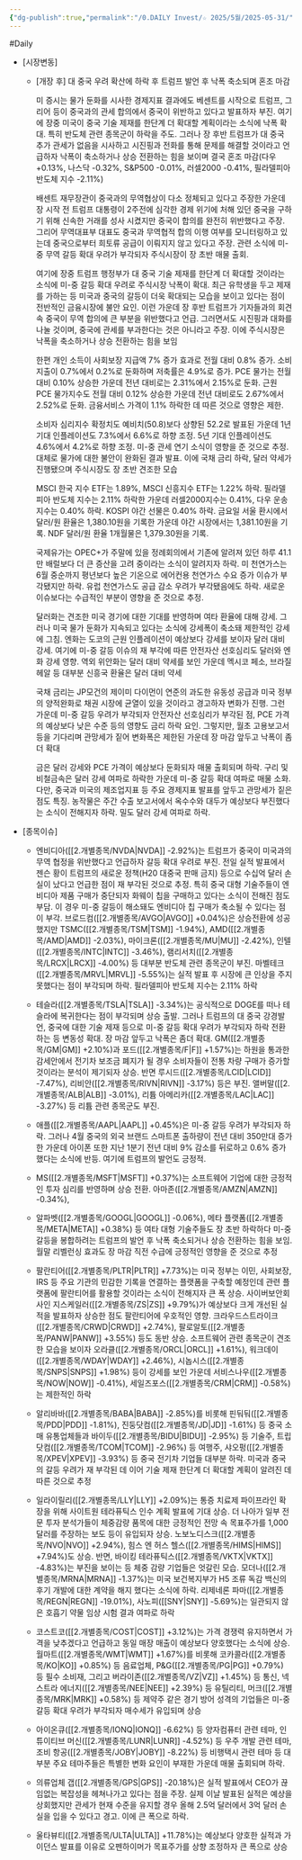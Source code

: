 ```yaml
---
{"dg-publish":true,"permalink":"/0.DAILY Invest/☆ 2025/5월/2025-05-31/","created":"2025-05-30T20:36:18.486+09:00","updated":"2025-06-04T21:01:06.743+09:00"}
---
```



#Daily 



- [시장변동]
	  
	- [개장 후]  대 중국 우려 확산에 하락 후 트럼프 발언 후 낙폭 축소되며 혼조 마감
	  
	  미 증시는 물가 둔화를 시사한 경제지표 결과에도 베센트를 시작으로 트럼프, 그리어 등이 중국과의 관세 합의에서 중국이 위반하고 있다고 발표하자 부진. 여기에 장중 미국이 중국 기술 제재를 한단계 더 확대할 계획이라는 소식에 낙폭 확대. 특히 반도체 관련 종목군이 하락을 주도. 그러나 장 후반 트럼프가 대 중국 추가 관세가 없음을 시사하고 시진핑과 전화를 통해 문제를 해결할 것이라고 언급하자 낙폭이 축소하거나 상승 전환하는 힘을 보이며 결국 혼조 마감(다우 +0.13%, 나스닥 -0.32%, S&P500 -0.01%, 러셀2000 -0.41%, 필라델피아 반도체 지수 -2.11%)
	  
	  배센트 재무장관이 중국과의 무역협상이 다소 정체되고 있다고 주장한 가운데 장 시작 전 트럼프 대통령이 2주전에 심각한 경제 위기에 처해 있던 중국을 구하기 위해 신속한 거래를 성사 시켰지만 중국이 합의를 완전히 위반했다고 주장. 그리어 무역대표부 대표도 중국과 무역협적 합의 이행 여부를 모니터링하고 있는데 중국으로부터 희토류 공급이 이뤄지지 않고 있다고 주장. 관련 소식에 미-중 무역 갈등 확대 우려가 부각되자 주식시장이 장 초반 매물 출회.  
	  
	  여기에 장중 트럼프 행정부가 대 중국 기술 제재를 한단계 더 확대할 것이라는 소식에 미-중 갈등 확대 우려로 주식시장 낙폭이 확대. 최근 유학생을 두고 제재를 가하는 등 미국과 중국의 갈등이 더욱 확대되는 모습을 보이고 있다는 점이 전반적인 금융시장에 불안 요인. 이런 가운데 장 후반 트럼프가 기자들과의 회견 속 중국이 무역 합의에 큰 부분을 위반했다고 언급. 그러면서도 시진핑과 대화를 나눌 것이며, 중국에 관세를 부과한다는 것은 아니라고  주장. 이에 주식시장은 낙폭을 축소하거나 상승 전환하는 힘을 보임
	  
	  한편 개인 소득이 사회보장 지급액 7% 증가 효과로 전월 대비 0.8% 증가. 소비지출이 0.7%에서 0.2%로 둔화하며 저축률은 4.9%로 증가. PCE 물가는 전월 대비 0.10% 상승한 가운데 전년 대비로는 2.31%에서 2.15%로 둔화. 근원 PCE 물가지수도 전월 대비 0.12% 상승한 가운데 전년 대비로도 2.67%에서 2.52%로 둔화. 금융서비스 가격이 1.1% 하락한 데 따른 것으로 영향은 제한. 
	  
	  소비자 심리지수 확정치도 예비치(50.8)보다 상향된 52.2로 발표된 가운데 1년 기대 인플레이션도 7.3%에서 6.6%로 하향 조정. 5년 기대 인플레이션도 4.6%에서 4.2%로 하향 조정. 미-중 관세 연기 소식이 영향을 준 것으로 추정. 대체로 물가에 대한 불안이 완화된 결과 발표. 이에 국채 금리 하락, 달러 약세가 진행됐으며 주식시장도 장 초반 견조한 모습
	  
	  MSCI 한국 지수 ETF는 1.89%, MSCI 신흥지수 ETF는 1.22% 하락. 필라델피아 반도체 지수는 2.11% 하락한 가운데 러셀2000지수는 0.41%, 다우 운송지수는 0.40% 하락. KOSPI 야간 선물은 0.40% 하락. 금요일 서울 환시에서 달러/원 환율은 1,380.10원을 기록한 가운데 야간 시장에서는 1,381.10원을 기록. NDF 달러/원 환율 1개월물은 1,379.30원을 기록. 
	  
	  국제유가는 OPEC+가 주말에 있을 정례회의에서 기존에 알려져 있던 하루 41.1만 배럴보다 더 큰 증산을 고려 중이라는 소식이 알려지자 하락. 미 천연가스는 6월 중순까지 평년보다 높은 기온으로 에어컨용 천연가스 수요 증가 이슈가 부각됐지만 하락. 유럽 천연가스도 공급 감소 우려가 부각됐음에도 하락. 새로운 이슈보다는 수급적인 부분이 영향을 준 것으로 추정. 
	  
	  달러화는 견조한 미국 경기에 대한 기대를 반영하며 여타 환율에 대해 강세. 그러나 미국 물가 둔화가 지속되고 있다는 소식에 강세폭이 축소돼 제한적인 강세에 그침. 엔화는 도코의 근원 인플레이션이 예상보다 강세를 보이자 달러 대비 강세. 여기에 미-중 갈등 이슈의 재 부각에 따른 안전자산 선호심리도 달러와 엔화 강세 영향. 역외 위안화는 달러 대비 약세를 보인 가운데 멕시코 페소, 브라질 헤알 등 대부분 신흥국 환율은 달러 대비 약세
	  
	  국채 금리는 JP모건의 제이미 다이먼이 연준의 과도한 유동성 공급과 미국 정부의 양적완화로 채권 시장에 균열이 있을 것이라고 경고하자 변화가 진행. 그런 가운데 미-중 갈등 우려가 부각되자 안전자산 선호심리가 부각된 점, PCE 가격의 예상보다 낮은 수준 등의 영향도 금리 하락 요인. 그렇지만, 월초 고용보고서 등을 기다리며 관망세가 짙어 변화폭은 제한된 가운데 장 마감 앞두고 낙폭이 좀더 확대
	  
	  금은 달러 강세와 PCE 가격이 예상보다 둔화되자 매물 출회되며 하락. 구리 및 비철금속은 달러 강세 여파로 하락한 가운데 미-중 갈등 확대 여파로 매물 소화. 다만, 중국과 미국의 제조업지표 등 주요 경제지표 발표를 앞두고 관망세가 짙은 점도 특징. 농작물은 주간 수출 보고서에서 옥수수와 대두가 예상보다 부진했다는 소식이 전해지자 하락. 밀도 달러 강세 여파로 하락.






- [종목이슈]
	- 엔비디아([[2.개별종목/NVDA\|NVDA]] -2.92%)는 트럼프가 중국이 미국과의 무역 협정을 위반했다고 언급하자 갈등 확대 우려로 부진. 전일 실적 발표에서 젠슨 황이 트럼프의 새로운 정책(H20 대중국 판매 금지) 등으로 수십억 달러 손실이 났다고 언급한 점이 재 부각된 것으로 추정. 특히 중국 대형 기술주들이 엔비디아 제품 구매가 중단되자 화웨이 칩을 구매하고 있다는 소식이 전해진 점도 부담. 이 경우 미-중 갈등이 해소돼도 엔비디아 칩 구매가 축소될 수 있다는 점이 부각. 브로드컴([[2.개별종목/AVGO\|AVGO]] +0.04%)은 상승전환에 성공했지만 TSMC([[2.개별종목/TSM\|TSM]] -1.94%), AMD([[2.개별종목/AMD\|AMD]] -2.03%), 마이크론([[2.개별종목/MU\|MU]] -2.42%), 인텔([[2.개별종목/INTC\|INTC]] -3.46%), 램리서치([[2.개별종목/LRCX\|LRCX]] -4.00%) 등 대부분 반도체 관련 종목군이 부진. 마벨테크([[2.개별종목/MRVL\|MRVL]] -5.55%)는 실적 발표 후 시장에 큰 인상을 주지 못했다는 점이 부각되며 하락. 필라델피아 반도체 지수는 2.11% 하락

	- 테슬라([[2.개별종목/TSLA\|TSLA]] -3.34%)는 공식적으로 DOGE를 떠나 테슬라에 복귀한다는 점이 부각되며 상승 출발. 그러나 트럼프의 대 중국 강경발언, 중국에 대한 기술 제재 등으로 미-중 갈등 확대 우려가 부각되자 하락 전환하는 등 변동성 확대. 장 마감 앞두고 낙폭은 좀더 확대. GM([[2.개별종목/GM\|GM]] +2.10%)과 포드([[2.개별종목/F\|F]] +1.57%)는 하원을 통과한 감세안에서 전기차 보조금 폐지가 될 경우 소비자들이 전통 차량 구매가 증가할 것이라는 분석이 제기되자 상승. 반면 루시드([[2.개별종목/LCID\|LCID]] -7.47%), 리비안([[2.개별종목/RIVN\|RIVN]] -3.17%) 등은 부진. 앨버말([[2.개별종목/ALB\|ALB]] -3.01%), 리튬 아메리카([[2.개별종목/LAC\|LAC]] -3.27%) 등 리튬 관련 종목군도 부진.

	- 애플([[2.개별종목/AAPL\|AAPL]] +0.45%)은 미-중 갈등 우려가 부각되자 하락. 그러나 4월 중국의 외국 브랜드 스마트폰 출하량이 전년 대비 350만대 증가한 가운데 아이폰 또한 지난 1분기 전년 대비 9% 감소를 뒤로하고 0.6% 증가했다는 소식에 반등. 여기에 트럼프의 발언도 긍정적. 
	  
	- MS([[2.개별종목/MSFT\|MSFT]] +0.37%)는 소프트웨어 기업에 대한 긍정적인 투자 심리를 반영하며 상승 전환. 아마존([[2.개별종목/AMZN\|AMZN]] -0.34%), 
	  
	- 알파벳([[2.개별종목/GOOGL\|GOOGL]] -0.06%), 메타 플랫폼([[2.개별종목/META\|META]] +0.38%) 등 여타 대형 기술주들도 장 초반 하락하다 미-중 갈등을 봉합하려는 트럼프의 발언 후 낙폭 축소되거나 상승 전환하는 힘을 보임. 월말 리벨런싱 효과도 장 마감 직전 수급에 긍정적인 영향을 준 것으로 추정

	- 팔란티어([[2.개별종목/PLTR\|PLTR]] +7.73%)는 미국 정부는 이민, 사회보장, IRS 등 주요 기관의 민감한 기록을 연결하는 플랫폼을 구축할 예정인데 관련 플랫폼에 팔란티어를 활용할 것이라는 소식이 전해지자 큰 폭 상승. 사이버보안회사인 지스케일러([[2.개별종목/ZS\|ZS]] +9.79%)가 예상보다 크게 개선된 실적을 발표하자 상승한 점도 팔란티어에 우호적인 영향. 크라우드스트라이크([[2.개별종목/CRWD\|CRWD]] +2.74%), 팔로알토([[2.개별종목/PANW\|PANW]] +3.55%) 등도 동반 상승. 소프트웨어 관련 종목군이 견조한 모습을 보이자 오라클([[2.개별종목/ORCL\|ORCL]] +1.61%), 워크데이([[2.개별종목/WDAY\|WDAY]] +2.46%), 시놉시스([[2.개별종목/SNPS\|SNPS]] +1.98%) 등이 강세를 보인 가운데 서비스나우([[2.개별종목/NOW\|NOW]] -0.41%), 세일즈포스([[2.개별종목/CRM\|CRM]] -0.58%)는 제한적인 하락

	- 알리바바([[2.개별종목/BABA\|BABA]] -2.85%)를 비롯해 핀둬둬([[2.개별종목/PDD\|PDD]] -1.81%), 진둥닷컴([[2.개별종목/JD\|JD]] -1.61%) 등 중국 소매 유통업체들과 바이두([[2.개별종목/BIDU\|BIDU]] -2.95%) 등 기술주, 트립닷컴([[2.개별종목/TCOM\|TCOM]] -2.96%) 등 여행주, 샤오펑([[2.개별종목/XPEV\|XPEV]] -3.93%) 등 중국 전기차 기업들 대부분 하락. 미국과 중국의 갈등 우려가 재 부각된 데 이어 기술 제재 한단계 더 확대할 계획이 알려진 데 따른 것으로 추정

	- 일라이릴리([[2.개별종목/LLY\|LLY]] +2.09%)는 통증 치료제 파이프라인 확장을 위해 사이트원 테라퓨틱스 인수 계획 발표에 기대 상승. 더 나아가 일부 전문 투자 분석가들이 체중감량 품목에 대한 긍정적인 전망 속 목표주가를 1,000달러를 주장하는 보도 등이 유입되자 상승. 노보노디스크([[2.개별종목/NVO\|NVO]] +2.94%), 힘스 엔 허스 헬스([[2.개별종목/HIMS\|HIMS]] +7.94%)도 상승. 반면, 바이킹 테라퓨틱스([[2.개별종목/VKTX\|VKTX]] -4.83%)는 부진을 보이는 등 체중 감량 기업들은 엇갈린 모습. 모더나([[2.개별종목/MRNA\|MRNA]] -1.37%)는 미국 보건복지부가 H5 조류 독감 백신의 후기 개발에 대한 계약을 해지 했다는 소식에 하락. 리제네론 파마([[2.개별종목/REGN\|REGN]] -19.01%), 사노피([[SNY\|SNY]] -5.69%)는 일관되지 않은 호흡기 약물 임상 시험 결과 여파로 하락

	- 코스트코([[2.개별종목/COST\|COST]] +3.12%)는 가격 경쟁력 유지하면서 가격을 낮추겠다고 언급하고 동일 매장 매출이 예상보다 양호했다는 소식에 상승. 월마트([[2.개별종목/WMT\|WMT]] +1.67%)를 비롯해 코카콜라([[2.개별종목/KO\|KO]] +0.85%) 등 음료업체, P&G([[2.개별종목/PG\|PG]] +0.79%) 등 필수 소비재, 그리고 버라이존([[2.개별종목/VZ\|VZ]] +1.45%) 등 통신, 넥스트라 에너지([[2.개별종목/NEE\|NEE]] +2.39%) 등 유틸리티, 머크([[2.개별종목/MRK\|MRK]] +0.58%) 등 제약주 같은 경기 방어 성격의 기업들은 미-중 갈등 확대 우려가 부각되자 매수세가 유입되며 상승

	- 아이온큐([[2.개별종목/IONQ\|IONQ]] -6.62%) 등 양자컴퓨터 관련 테마, 인튜이티브 머신([[2.개별종목/LUNR\|LUNR]] -4.52%) 등 우주 개발 관련 테마, 조비 항공([[2.개별종목/JOBY\|JOBY]] -8.22%) 등 비행택시 관련 테마 등 대부분 주요 테마주들은 특별한 변화 요인이 부재한 가운데 매물 출회되며 하락. 
	  
	- 의류업체 갭([[2.개별종목/GPS\|GPS]] -20.18%)은 실적 발표에서 CEO가 끊임없는 복잡성을 헤쳐나가고 있다는 점을 주장. 실제 이날 발표된 실적은 예상을 상회했지만 관세가 현재 수준을 유지할 경우 올해 2.5억 달러에서 3억 달러 손실을 입을 수 있다고 경고. 이에 큰 폭으로 하락. 
	  
	- 울타뷰티([[2.개별종목/ULTA\|ULTA]] +11.78%)는 예상보다 양호한 실적과 가이던스 발표를 이유로 오펜하이머가 목표주가를 상향 조정하자 큰 폭으로 상승

